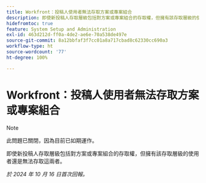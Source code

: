```yaml
---
title: Workfront：投稿人使用者無法存取方案或專案組合
description: 即使新投稿人存取層級包括對方案或專案組合的存取權，但擁有該存取層級的使用者還是無法存取這兩者。
hidefromtoc: true
feature: System Setup and Administration
exl-id: 463d212d-ff0a-4de2-ae6e-70a538de497e
source-git-commit: 8a12bbfaf3f7cc01a8a717cbad8c62330cc690a3
workflow-type: ht
source-wordcount: '77'
ht-degree: 100%

---
```


# Workfront：投稿人使用者無法存取方案或專案組合

>[!NOTE]
>
>此問題已關閉，因為目前已如期運作。

即使新投稿人存取層級包括對方案或專案組合的存取權，但擁有該存取層級的使用者還是無法存取這兩者。

_於 2024 年 10 月 16 日首次回報。_
